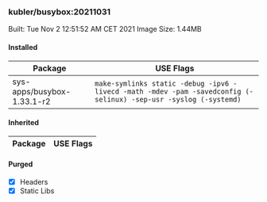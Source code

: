 ### kubler/busybox:20211031

Built: Tue Nov  2 12:51:52 AM CET 2021
Image Size: 1.44MB

#### Installed
Package | USE Flags
--------|----------
sys-apps/busybox-1.33.1-r2 | `make-symlinks static -debug -ipv6 -livecd -math -mdev -pam -savedconfig (-selinux) -sep-usr -syslog (-systemd)`
#### Inherited
Package | USE Flags
--------|----------
#### Purged
- [x] Headers
- [x] Static Libs
